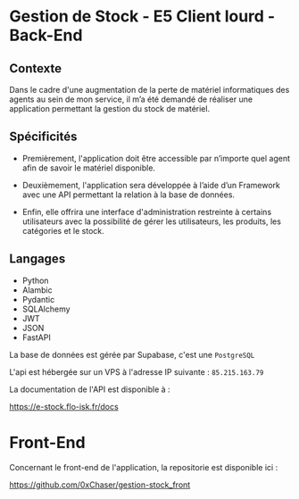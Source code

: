 # Gestion de Stock - E5 Client lourd - Back-End



## Contexte 

Dans le cadre d'une augmentation de la perte de matériel informatiques des agents au sein de mon service, il m’a été demandé de réaliser une application permettant la gestion du stock de matériel.

## Spécificités

- Premièrement, l'application doit être accessible par n’importe quel agent afin de savoir le
matériel disponible.

- Deuxièmement, l'application sera développée à l’aide d’un Framework avec une API
permettant la relation à la base de données.

- Enfin, elle offrira une interface d'administration restreinte à certains utilisateurs avec la
possibilité de gérer les utilisateurs, les produits, les catégories et le stock.

## Langages

- Python
- Alambic
- Pydantic
- SQLAlchemy
- JWT
- JSON
- FastAPI

La base de données est gérée par Supabase, c'est une `PostgreSQL`


L'api est hébergée sur un VPS à l'adresse IP suivante : `85.215.163.79`

La documentation de l'API est disponible à : 

https://e-stock.flo-isk.fr/docs


# Front-End

Concernant le front-end de l'application, la repositorie est disponible ici :

https://github.com/0xChaser/gestion-stock_front
